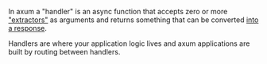 In axum a "handler" is an async function that accepts zero or more
["extractors"](crate::extract) as arguments and returns something that
can be converted [into a response](crate::response).

Handlers are where your application logic lives and axum applications are built
by routing between handlers.

[`debug_handler`]: https://docs.rs/axum-macros/latest/axum_macros/attr.debug_handler.html
